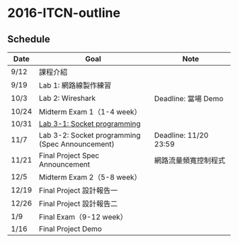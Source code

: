 # 2016-ITCN-outline
## Schedule
| Date  | Goal                            | Note                 |
|-------|---------------------------------|----------------------|
| 9/12  | 課程介紹                         |                      |
| 9/19  | Lab 1: 網路線製作練習             |                      |
| 10/3  | Lab 2: Wireshark                 | Deadline: 當場 Demo   |
| 10/24 | Midterm Exam 1（1-4 week）       |                      |
| 10/31 | [Lab 3-1: Socket programming](https://github.com/HSNL-TAs/2016-ITCN-simple-time)      |                      |
| 11/7  | Lab 3-2: Socket programming <br> (Spec Announcement)    | Deadline: 11/20 23:59     |
| 11/21 | Final Project Spec Announcement | 網路流量頻寬控制程式     |
| 12/5  | Midterm Exam 2（5-8 week）       |                      |
| 12/19 | Final Project 設計報告一         |                      |
| 12/26 | Final Project 設計報告二         |                      |
| 1/9   | Final Exam（9-12 week）         |                      |
| 1/16  | Final Project Demo              |                      |
